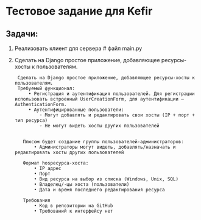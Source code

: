 # Тестовое задание для Kefir

## Задачи:
  1) Реализовать клиент для сервера # файл main.py            
  
  2) Сделать на Django простое приложение, добавляющее ресурсы-хосты к пользователям.
               
          Сделать на Django простое приложение, добавляющее ресурсы-хосты к пользователям.
          Требуемый функционал:
              • Регистрация и аутентификация пользователей. Для регистрации использовать встроенный UserCreationForm, для аутентификации — AuthenticationForm.
              • Аутентифицированные пользователи:
                  ◦ Могут добавлять и редактировать свои хосты (IP + порт + тип ресурса)
                  ◦ Не могут видеть хосты других пользователей


            Плюсом будет создание группы пользователей-администраторов:
                • Администраторы могут видеть, добавлять/назначать и редактировать хосты других пользователей

            Формат hosресурса-хоста:
                • IP адрес
                • Порт
                • Вид ресурса на выбор из списка (Windows, Unix, SQL)
                • Владелец/-цы хоста (пользователи)
                • Дата и время последнего редактирования ресурса

            Требования
                • Код в репозитории на GitHub
                • Требований к интерфейсу нет

